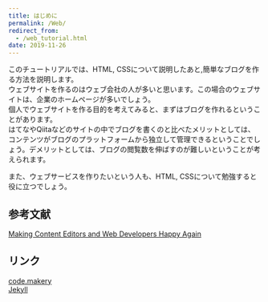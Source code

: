```yaml
---
title: はじめに
permalink: /Web/
redirect_from:
  - /web_tutorial.html
date: 2019-11-26
---
```

このチュートリアルでは、HTML, CSSについて説明したあと,簡単なブログを作る方法を説明します。  
ウェブサイトを作るのはウェブ会社の人が多いと思います。この場合のウェブサイトは、企業のホームページが多いでしょう。  
個人でウェブサイトを作る目的を考えてみると、まずはブログを作れるということがあります。  
はてなやQiitaなどのサイトの中でブログを書くのと比べたメリットとしては、コンテンツがブログのプラットフォームから独立して管理できるということでしょう。デメリットとしては、ブログの閲覧数を伸ばすのが難しいということが考えられます。  
<!--ウェブとはHTML, CSSという言語で書かれた文書をHTTPというプロトコルで通信しあう仕組みということができます。このHTML,CSSで書かれた文書とは、ワードとは違って、文章の構造をスクリプトで書いていきます。要はHTML, CSSはワードの代替になりうるということです。科学の世界ではこのスクリプトで書いていく仕組みで有名なものに、TeXというソフトがあります。  
-->
また、ウェブサービスを作りたいという人も、HTML, CSSについて勉強すると役に立つでしょう。

<!--
## コンテンツ
ウェブサイトは、文章の構造をHTMLというマークアップ言語で書いていき、それをCSSという言語で装飾していきます。
よってコンテンツといえば、HTMLの部分と言えますが、毎回HTMLをかくのは面倒だということで、マークダウンという簡易マークアップ言語を使うことをおすすめします。

### マークダウン

## 静的サイトジェネレータ
サイトを作るに当たって、コンテンツを管理するときに、HTML, CSSの他に、WordpressなどのCMSを使うことになると思います。
Wordpressを使うのもいいですが、少々大きすぎるシステムなのと、コンテンツをCMSから独立させるために、静的サイトジェネレータを使いましょう。
静的サイトジェネレータでおすすめのものは、<a href="https://www.staticgen.com/">このページ</a>にまとめられています。
これらの中で、初心者はJekyllから始めるのがいいのではないかと思います。理由としては、ウェブホスティングサービスとしてGithub Pagesを使うときに、設定せずに使えるからです。

## ストレージ
自分のパソコンがまず第一のストレージです。
Githubをおすすめします。Githubを使うには、Gitについて学ぶ必要があり、説明は結構長くなるので、ここでは書きません。

-->
## 参考文献
<a href="https://code.makery.ch/blog/making-content-editors-and-web-developers-happy/">Making Content Editors and Web Developers Happy Again</a>

## リンク
<a href="https://code.makery.ch/">code.makery</a><br>
<a href="https://jekyllrb.com/">Jekyll</a>
